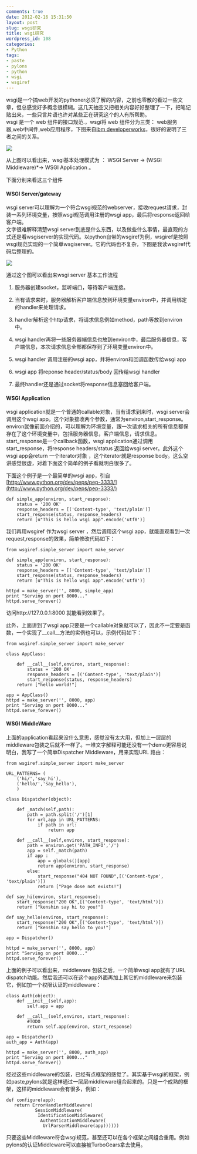 ```yaml
---
comments: true
date: 2012-02-16 15:31:50
layout: post
slug: wsgi研究
title: wsgi研究
wordpress_id: 108
categories:
- Python
tags:
- paste
- pylons
- python
- wsgi
- wsgiref
---
```


wsgi是一个搞web开发的pythoner必须了解的内容，之前也零散的看过一些文章，但总感觉好多概念很模糊。这几天抽空又把相关内容好好整理了一下，把笔记贴出来，一些只言片语也许对某些正在研究这个的人有所帮助。  
wsgi 是一个 web 组件的接口规范.，wsgi将 web 组件分为三类： web服务器,web中间件,web应用程序，下图来自[ibm developerworks](http://www.ibm.com/developerworks/cn/web/wa-wsgi/)，很好的说明了三者之间的关系。

[![](http://photo.yupoo.com/xiha211/CmMaSs5G/medish.jpg)](http://photo.yupoo.com/xiha211/CmMaSs5G/medish.jpg)


从上图可以看出来，wsgi基本处理模式为 ： WSGI Server -> (WSGI Middleware)*-> WSGI Application 。

下面分别来看这三个组件


#### WSGI Server/gateway

wsgi server可以理解为一个符合wsgi规范的webserver，接收request请求，封装一系列环境变量，按照wsgi规范调用注册的wsgi app，最后将response返回给客户端。  
文字很难解释清楚wsgi server到底是什么东西，以及做些什么事情，最直观的方式还是看wsgiserver的实现代码。以python自带的wsgiref为例，wsgiref是按照wsgi规范实现的一个简单wsgiserver。它的代码也不复杂，下图是我读wsgiref代码后整理的。

<!-- more -->

[![](http://photo.yupoo.com/xiha211/CmMc7d89/medish.jpg)](http://photo.yupoo.com/xiha211/CmMc7d89/medish.jpg)

通过这个图可以看出来wsgi server 基本工作流程

	
1. 服务器创建socket，监听端口，等待客户端连接。
	
2. 当有请求来时，服务器解析客户端信息放到环境变量environ中，并调用绑定的handler来处理请求。
	
3. handler解析这个http请求，将请求信息例如method，path等放到environ中。

4. wsgi handler再将一些服务器端信息也放到environ中，最后服务器信息，客户端信息，本次请求信息全部都保存到了环境变量environ中。
	
5. wsgi handler 调用注册的wsgi app，并将environ和回调函数传给wsgi app

6. wsgi app 将reponse header/status/body 回传给wsgi handler

7. 最终handler还是通过socket将response信息塞回给客户端。

#### WSGI Application


wsgi application就是一个普通的callable对象，当有请求到来时，wsgi server会调用这个wsgi app。这个对象接收两个参数，通常为environ,start_response。environ就像前面介绍的，可以理解为环境变量，跟一次请求相关的所有信息都保存在了这个环境变量中，包括服务器信息，客户端信息，请求信息。start_response是一个callback函数，wsgi application通过调用start_response，将response headers/status 返回给wsgi server。此外这个wsgi app会return 一个iterator对象 ，这个iterator就是response body。这么空讲感觉很虚，对着下面这个简单的例子看就明白很多了。


下面这个例子是一个最简单的wsgi app，引自[http://www.python.org/dev/peps/pep-3333/](http://www.python.org/dev/peps/pep-3333/)

    
    def simple_app(environ, start_response):
        status = '200 OK'
        response_headers = [('Content-type', 'text/plain')]
        start_response(status, response_headers)
        return [u"This is hello wsgi app".encode('utf8')]


我们再用wsgiref 作为wsgi server ，然后调用这个wsgi app，就能直观看到一次request,response的效果，简单修改代码如下：

    
    from wsgiref.simple_server import make_server
    
    def simple_app(environ, start_response):
        status = '200 OK'
        response_headers = [('Content-type', 'text/plain')]
        start_response(status, response_headers)
        return [u"This is hello wsgi app".encode('utf8')]
    
    httpd = make_server('', 8000, simple_app)
    print "Serving on port 8000..."
    httpd.serve_forever()


访问http://127.0.0.1:8000 就能看到效果了。

此外，上面讲到了wsgi app只要是一个callable对象就可以了，因此不一定要是函数，一个实现了__call__方法的实例也可以，示例代码如下：

    
    from wsgiref.simple_server import make_server
    
    class AppClass:
    
    	def __call__(self,environ, start_response):
    	    status = '200 OK'
    	    response_headers = [('Content-type', 'text/plain')]
    	    start_response(status, response_headers)
   	    return ["hello world!"]
    
    app = AppClass()
    httpd = make_server('', 8000, app)
    print "Serving on port 8000..."
    httpd.serve_forever()


#### WSGI MiddleWare


上面的application看起来没什么意思，感觉没有太大用，但加上一层层的middleware包装之后就不一样了。一堆文字解释可能还没有一个demo更容易说明白，我写了一个简单Dispatcher Middleware，用来实现URL 路由：

    
    from wsgiref.simple_server import make_server
    
    URL_PATTERNS= (
        ('hi/','say_hi'),
        ('hello/','say_hello'),
        )
    
    class Dispatcher(object):
    
        def _match(self,path):
            path = path.split('/')[1]
            for url,app in URL_PATTERNS:
                if path in url:
                    return app
    
        def __call__(self,environ, start_response):
            path = environ.get('PATH_INFO','/')
            app = self._match(path)
            if app :
                app = globals()[app]
                return app(environ, start_response)
            else:
                start_response("404 NOT FOUND",[('Content-type', 'text/plain')])
                return ["Page dose not exists!"]
    
    def say_hi(environ, start_response):
        start_response("200 OK",[('Content-type', 'text/html')])
        return ["kenshin say hi to you!"]
    
    def say_hello(environ, start_response):
        start_response("200 OK",[('Content-type', 'text/html')])
        return ["kenshin say hello to you!"]
    
    app = Dispatcher()
    
    httpd = make_server('', 8000, app)
    print "Serving on port 8000..."
    httpd.serve_forever()


上面的例子可以看出来，middleware 包装之后，一个简单wsgi app就有了URL dispatch功能。然后我还可以在这个app外面再加上其它的middleware来包装它，例如加一个权限认证的middleware：

    
    class Auth(object):
        def __init__(self,app):
            self.app = app
    
        def __call__(self,environ, start_response):
            #TODO
            return self.app(environ, start_response)
    
    app = Dispatcher()
    auth_app = Auth(app)
    
    httpd = make_server('', 8000, auth_app)
    print "Serving on port 8000..."
    httpd.serve_forever()


经过这些middleware的包装，已经有点框架的感觉了。其实基于wsgi的框架，例如paste,pylons就是这样通过一层层middleware组合起来的。只是一个成熟的框架，这样的middleware会有很多，例如：
    
    def configure(app):
       return ErrorHandlerMiddleware(
               SessionMiddleware(
                IdentificationMiddleware(
                 AuthenticationMiddleware(
                  UrlParserMiddleware(app))))))


只要这些Middleware符合wsgi规范，甚至还可以在各个框架之间组合重用。例如pylons的认证Middleware可以直接被TurboGears拿去使用。
